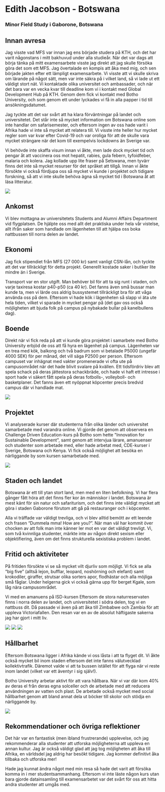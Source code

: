 # Edith Jacobson - Botswana

### Minor Field Study i Gaborone, Botswana

## Innan avresa

Jag visste vad MFS var innan jag ens började studera på KTH, och det har varit någonstans i mitt bakhuvud under alla studieår. När det var dags att börja tänka på mitt examensarbete visste jag direkt att jag skulle försöka göra det som ett MFS. Jag övertalade en kompis att åka med mig, och sen började jakten efter ett lämpligt examensarbete. Vi visste att vi skulle skriva om lärande på något sätt, men var inte säkra på i vilket land, så vi lade ut ett väldigt stort nät. Vi kontaktade olika universitet och ambassader, och när det bara var en vecka kvar till deadline kom vi i kontakt med Global Development Hub på KTH. Genom dem fick vi kontakt med Botho University, och som genom ett under lyckades vi få in alla papper i tid till ansökningsdatumet.

Jag tyckte att det var svårt att ha klara förväntningar på landet och universitetet. Det står inte så mycket information om Botswana online som inte handlar om safarisemester, och eftersom ingen av oss hade varit i Afrika hade vi inte så mycket att relatera till. Vi visste inte heller hur mycket regler som var kvar efter Covid-19 och var oroliga för att de skulle vara mycket strängare när det kom till exempelvis lockdowns än Sverige var.

Vi behövde inte skaffa visum innan vi åkte, men lade dock mycket tid och pengar åt att vaccinera oss mot hepatit, rabies, gula febern, tyfoidfeber, malaria och kolera. Jag kollade upp lite fraser på Setswana, men tyvärr finns det inte så mycket resurser för det språket att tillgå. Innan vi åkte försökte vi också fördjupa oss så mycket vi kunde i projektet och tidigare forskning, så att vi inte skulle behöva ägna så mycket tid i Botswana åt att läsa litteratur.

<div class="rese-img-container">
    <img src="../../media/reseberattelser/edith-jacobson-botswana001.webp" class="rese-mid">  
</div>

## Ankomst

Vi blev mottagna av universitetets Students and Alumni Affairs Department vid flygplatsen. De hjälpte oss med allt det praktiska under hela vår vistelse, allt ifrån saker som handlade om lägenheten till att hjälpa oss boka nattbussen till norra delen av landet.

## Ekonomi

Jag fick stipendiet från MFS (27 000 kr) samt vanligt CSN-lån, och tyckte att det var tillräckligt för detta projekt. Generellt kostade saker i butiker lite mindre än i Sverige.

Transport var en stor utgift. Man behöver bil för att ta sig runt i staden, och varje taxiresa kostar p40-p50 (ca 40 kr). Det fanns även små bussar man kunde ta, men vi lärde oss aldrig bussystemet tillräckligt bra för att våga använda oss på dem. Eftersom vi hade kök i lägenheten så slapp vi äta ute hela tiden, vilket vi sparade in mycket pengar på (det gav oss också möjligheten att bjuda folk på campus på nybakade bullar på kanelbullens dag).

## Boende

Direkt när vi fick reda på att vi kunde göra projektet i samarbete med Botho University erbjöd de oss att få hyra en lägenhet på campus. Lägenheten var en trea med kök, balkong och två badrum som vi betalade P5000 (ungefär 4000 SEK) för per månad, det vill säga P2500 per person. Eftersom campuset var inhägnat med vakter promenerade vi ofta ute på campusområdet när det hade blivit svalare på kvällen. Ett tidsfördriv blev att spela schack på deras jättestora schackbräde, och hade vi haft ett intresse i sport hade vi säkert fått spela på deras fotbolls-, volleyboll- och basketplaner. Det fanns även ett nyöppnat köpcenter precis bredvid campus där vi handlade mat.

<div class="rese-img-container">
    <img src="../../media/reseberattelser/edith-jacobson-botswana002.webp" class="rese-mid">  
</div>

## Projektet

Vi analyserade kurser där studenterna från olika länder och universitet samarbetade med varandra online. Vi gjorde det genom att observera en Challenge Driven Education-kurs på Botho som hette "Innovation for Sustainable Development", samt genom att intervjua lärare, amanuenser och studenter som arbetade med, eller hade arbetat med, CDE-kurser i Sverige, Botswana och Kenya. Vi fick också möjlighet att besöka en närliggande by som kursen samarbetade med.

<div class="rese-img-container">
    <img src="../../media/reseberattelser/edith-jacobson-botswana005.webp" class="rese-mid">  
</div>

## Staden och landet

Botswana är ett till ytan stort land, men med en liten befolkning. Vi har flera gånger fått höra att det finns fler kor än människor i landet. Botswana är mest känt för sin natur och safariturism, och det finns inte väldigt mycket att göra i staden Gaborone förutom att gå på restauranger och i köpcenter.

Alla vi träffade var väldigt trevliga, och vi blev alltid bemött av ett leende och frasen “Dummela mma! How are you?”. När man väl har kommit över chocken av att folk man inte känner ler mot en var det väldigt trevligt. Vi, som två kvinnliga studenter, märkte inte av någon direkt sexism eller objektifiering, även om det finns strukturella sexistiska problem i landet.

## Fritid och aktiviteter

På fritiden försökte vi se så mycket vilt djurliv som möjligt. Vi fick se alla “big five” (alltså lejon, bufflar, leopard, noshörning och elefant) samt krokodiler, giraffer, strutsar olika sorters apor, flodhästar och alla möjliga små fåglar. Under helgerna gick vi också gärna upp för berget Kgale, som låg nära campusområdet.

Vi med en amanuens på ISD-kursen Eftersom de stora naturreservaten finns i norra delen av landet, och universitetet i södra delen, tog vi en nattbuss dit. Då passade vi även på att åka till Zimbabwe och Zambia för att uppleva Victoriafallen. Den resan var en av de absolut häftigaste sakerna jag har gjort i mitt liv.

<div class="rese-img-container">
    <img src="../../media/reseberattelser/edith-jacobson-botswana008.webp" class="rese-mid">  
    <img src="../../media/reseberattelser/edith-jacobson-botswana009.webp" class="rese-mid">  
    <img src="../../media/reseberattelser/edith-jacobson-botswana011.webp" class="rese-mid">  
</div>

## Hållbarhet

Eftersom Botswana ligger i Afrika kände vi oss låsta i att ta flyget dit. Vi åkte också mycket bil inom staden eftersom det inte fanns välutvecklad kollektivtrafik. Däremot valde vi att ta bussen istället för att flyga när vi reste inom landet (vilket var ett äventyr i sig själv!).

Botho University arbetar aktivt för att vara hållbara. När vi var där kom 40% av deras el från deras egna solceller och de arbetade med att reducera användningen av vatten och plast. De arbetade också mycket med social hållbarhet genom att bland annat dela ut böcker till skolor och stödja en närliggande by.

<div class="rese-img-container">
    <img src="../../media/reseberattelser/edith-jacobson-botswana017.webp" class="rese-mid">  
</div>

## Rekommendationer och övriga reflektioner

Det här var en fantastisk (men ibland frustrerande) upplevelse, och jag rekommenderar alla studenter att utforska möjligheterna att uppleva en annan kultur. Jag är också väldigt glad att jag tog möjligheten att åka till Afrika, en världsdel jag aldrig har besökt tidigare. Jag kommer definitivt åka tillbaka och utforska mer!

Hade jag kunnat ändra något med min resa så hade det varit att försöka komma in i mer studentsammanhang. Eftersom vi inte läste någon kurs utan bara gjorde datainsamling till examensarbetet var det svårt för oss att hitta andra studenter att umgås med.
